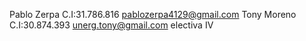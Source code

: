Pablo Zerpa C.I:31.786.816 pablozerpa4129@gmail.com
Tony Moreno C.I:30.874.393 unerg.tony@gmail.com
electiva IV
